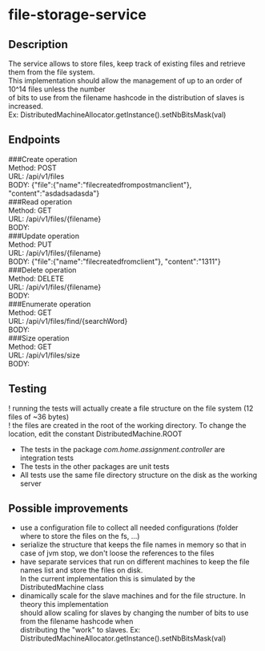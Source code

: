 # file-storage-service

## Description
The service allows to store files, keep track of existing files and retrieve them from the file system. </br>
This implementation should allow the management of up to an order of 10^14 files unless the number </br>
of bits to use from the filename hashcode in the distribution of slaves is increased. </br>
Ex: DistributedMachineAllocator.getInstance().setNbBitsMask(val)
## Endpoints
###Create operation</br>
Method: POST</br>
URL: /api/v1/files</br>
BODY: {"file":{"name":"filecreatedfrompostmanclient"}, "content":"asdadsadasda"}</br>
###Read operation</br>
Method: GET</br>
URL: /api/v1/files/{filename}</br>
BODY: </br>
###Update operation</br>
Method: PUT</br>
URL: /api/v1/files/{filename}</br>
BODY: {"file":{"name":"filecreatedfromclient"}, "content":"1311"}</br>
###Delete operation</br>
Method: DELETE</br>
URL: /api/v1/files/{filename}</br>
BODY: </br>
###Enumerate operation</br>
Method: GET</br>
URL: /api/v1/files/find/{searchWord}</br>
BODY: </br>
###Size operation</br>
Method: GET</br>
URL: /api/v1/files/size</br>
BODY: </br>
## Testing
! running the tests will actually create a file structure on the file system (12 files of ~36 bytes)</br>
! the files are created in the root of the working directory. To change the location, edit the constant DistributedMachine.ROOT</br>
- The tests in the package <i>com.home.assignment.controller</i> are integration tests </br>
- The tests in the other packages are unit tests</br>
- All tests use the same file directory structure on the disk as the working server
## Possible improvements
- use a configuration file to collect all needed configurations (folder where to store the files on the fs, ...)
- serialize the structure that keeps the file names in memory so that in case of jvm stop, we don't loose the references to the files
- have separate services that run on different machines to keep the file names list and store the files on disk. </br>
In the current implementation this is simulated by the DistributedMachine class
- dinamically scale for the slave machines and for the file structure. In theory this implementation </br>
should allow scaling for slaves by changing the number of bits to use from the filename hashcode when </br>
distributing the "work" to slaves. Ex: DistributedMachineAllocator.getInstance().setNbBitsMask(val)